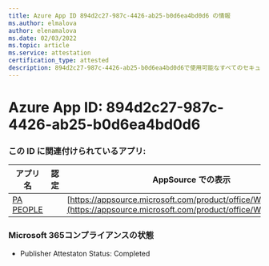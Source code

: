 ```yaml
---
title: Azure App ID 894d2c27-987c-4426-ab25-b0d6ea4bd0d6 の情報
ms.author: elmalova
author: elenamalova
ms.date: 02/03/2022
ms.topic: article
ms.service: attestation
certification_type: attested
description: 894d2c27-987c-4426-ab25-b0d6ea4bd0d6で使用可能なすべてのセキュリティおよびコンプライアンス情報。
---
```

# <a name="azure-app-id-894d2c27-987c-4426-ab25-b0d6ea4bd0d6"></a>Azure App ID: 894d2c27-987c-4426-ab25-b0d6ea4bd0d6


### <a name="apps-associated-with-this-id"></a>この ID に関連付けられているアプリ:
| **アプリ名** | **認定** | **AppSource での表示** |
|--------------|---------------|-----------------------|
| [PA PEOPLE](https://docs.microsoft.com/microsoft-365-app-certification/forward/WA200002948) |  | [https://appsource.microsoft.com/product/office/WA200002948](https://appsource.microsoft.com/product/office/WA200002948) |

### <a name="microsoft-365-app-compliance-status"></a>Microsoft 365コンプライアンスの状態
- Publisher Attestaton Status: Completed
